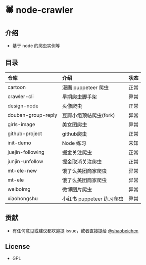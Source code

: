 # 🕷️ node-crawler

## 介绍

- 基于 node 的爬虫实例等

## 目录

| 仓库               | 介绍                      | 状态 |
| :------------------ | :------------------------ | :--- |
| cartoon            | 漫画 puppeteer 爬虫       | 正常 |
| crawler-cli        | 早期爬虫脚手架            | 异常 |
| design-node        | 头像爬虫                  | 正常 |
| douban-group-reply | 豆瓣小组顶帖爬虫(fork)    | 异常 |
| girls-image        | 美女图爬虫                | 异常 |
| github-project     | github爬虫                  | 正常 |
| init-demo          | Node 练习                 | 未知 |
| juejin-following   | 掘金关注爬虫              | 正常 |
| junjin-unfollow    | 掘金取消关注爬虫          | 正常 |
| mt-ele-new         | 饿了么美团商家爬虫        | 异常 |
| mt-ele             | 饿了么美团商家爬虫        | 异常 |
| weiboImg           | 微博图片爬虫              | 异常 |
| xiaohongshu        | 小红书 puppeteer 练习爬虫 | 异常 |

## 贡献

- 有任何意见或建议都欢迎提 issue，或者直接提给 [@shaobeichen](http://github.com/shaobeichen)

## License

- GPL
